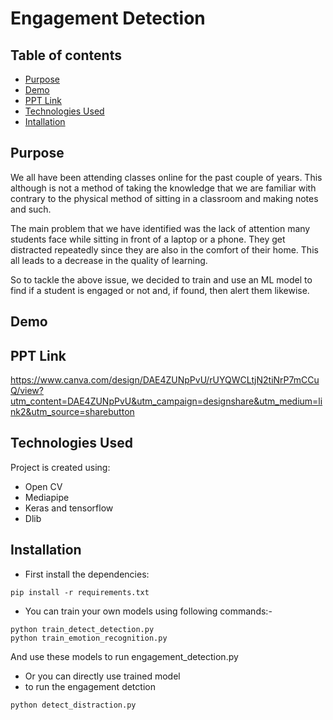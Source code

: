 # Engagement Detection

## Table of contents
* [Purpose](#purpose)
* [Demo](#demo)
* [PPT Link](#ppt-link)
* [Technologies Used](#technologies-used)
* [Intallation](#installation)

## Purpose
We all have been attending classes online for the past couple of years. This although is not a method of taking the knowledge that we are familiar with contrary to the physical method of sitting in a classroom and making notes and such. 

The main problem that we have identified was the lack of attention many students face while sitting in front of a laptop or a phone. They get distracted repeatedly since they are also in the comfort of their home. This all leads to a decrease in the quality of learning.

So to tackle the above issue, we decided to train and use an ML model to find if a student is engaged or not and, if found, then alert them likewise.
	
## Demo

## PPT Link
https://www.canva.com/design/DAE4ZUNpPvU/rUYQWCLtjN2tiNrP7mCCuQ/view?utm_content=DAE4ZUNpPvU&utm_campaign=designshare&utm_medium=link2&utm_source=sharebutton
## Technologies Used

Project is created using:
* Open CV
* Mediapipe
* Keras and tensorflow
* Dlib

## Installation
* First install the dependencies:

```
pip install -r requirements.txt
```

* You can train your own models using following commands:-

```
python train_detect_detection.py
python train_emotion_recognition.py
```

And use these models to run engagement_detection.py

* Or you can directly use trained model
* to run the engagement detction
```
python detect_distraction.py
```


